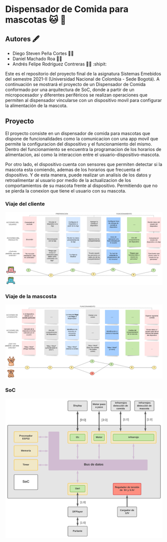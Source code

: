 # Dispensador de Comida para mascotas 🐱 🐶
## Autores :fountain_pen:
- Diego Steven Peña Cortes :mechanic:
- Daniel Machado Roa :technologist:
- Andrés Felipe Rodríguez Contreras :office_worker:  :shipit:

Este es el repositorio del proyecto final de la asignatura Sistemas Emebidos del semestre 2021-II (Universidad Nacional de Colombia - Sede Bogotá). A continuación se mostrará el proyecto de un Dispensador de Comida conformado por una arquitectura de SoC, donde a partir de un micropocesador y diferentes periféricos se realizan operaciones que permiten al dispensador vincularse con un dispositivo movil para configurar la alimentación de la mascota.
 
 ## Proyecto
 El proyecto consiste en un dispensador de comida para mascotas que dispone de funcionalidades como la comunicacion con una app movil que permite la configuracion del dispositivo y el funcionamiento del mismo. Dentro del funcionamiento se encuentra la programacion de los horarios de alimentacion, asi como la interaccion entre el usuario-dispositivo-mascota.
 
Por otro lado, el dispositivo cuenta con sensores que permiten detectar si la mascota esta comiendo, ademas de los horarios que frecuenta el dispositivo. Y de esta manera, puede realizar un analisis de los datos y retroalimentar al usuario por medio de la actualizacion de los comportamientos de su mascota frente al dispositivo. Permitiendo que no se pierda la conexion que tiene el usuario con su mascota.  
 
 
 ### Viaje del cliente
![Screenshot](/Imagenes/Viaje_usuario.PNG)
 ### Viaje de la mascosta
![Screenshot](/Imagenes/Viaje_mascota.PNG)
 ### SoC
![Screenshot](/Imagenes/SoC_bloques.PNG) 
